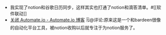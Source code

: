 - 我实现了notion和谷歌日历同步，这样其实也打通了notion和滴答清单。#[[软件联动]]
- [关闭 Automate.io - Automate.io 博客](https://automate.io/blog/closing-down-automate-io/) 🗒@评论:原来这是一个和bardeen很像的自动化平台工具，被notion收购以后就专注于为notion服务了。
